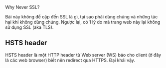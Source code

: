 Why Never SSL?

Bài này không đề cập đến SSL là gì, tại sao phải dùng chúng và những tác hại khi không dùng chúng. Ngược lại, có 1 lý do mà trang web này lại không sử dụng SSL (aka TLS).

## HSTS header

HSTS header là một HTTP header từ Web server (WS) báo cho client (ở đây là các web browser) biết nên redirect qua HTTPS. Đại khái vậy.
